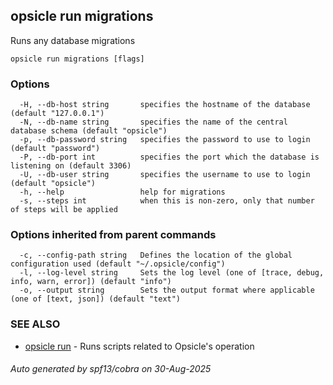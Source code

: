 ## opsicle run migrations

Runs any database migrations

```
opsicle run migrations [flags]
```

### Options

```
  -H, --db-host string       specifies the hostname of the database (default "127.0.0.1")
  -N, --db-name string       specifies the name of the central database schema (default "opsicle")
  -p, --db-password string   specifies the password to use to login (default "password")
  -P, --db-port int          specifies the port which the database is listening on (default 3306)
  -U, --db-user string       specifies the username to use to login (default "opsicle")
  -h, --help                 help for migrations
  -s, --steps int            when this is non-zero, only that number of steps will be applied
```

### Options inherited from parent commands

```
  -c, --config-path string   Defines the location of the global configuration used (default "~/.opsicle/config")
  -l, --log-level string     Sets the log level (one of [trace, debug, info, warn, error]) (default "info")
  -o, --output string        Sets the output format where applicable (one of [text, json]) (default "text")
```

### SEE ALSO

* [opsicle run](cli/opsicle_run.md)	 - Runs scripts related to Opsicle's operation

###### Auto generated by spf13/cobra on 30-Aug-2025
